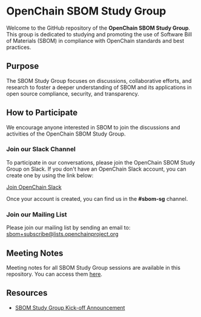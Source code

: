 # OpenChain SBOM Study Group

Welcome to the GitHub repository of the **OpenChain SBOM Study Group**. This group is dedicated to studying and promoting the use of Software Bill of Materials (SBOM) in compliance with OpenChain standards and best practices.

## Purpose
The SBOM Study Group focuses on discussions, collaborative efforts, and research to foster a deeper understanding of SBOM and its applications in open source compliance, security, and transparency.

## How to Participate
We encourage anyone interested in SBOM to join the discussions and activities of the OpenChain SBOM Study Group.

### Join our Slack Channel
To participate in our conversations, please join the OpenChain SBOM Study Group on Slack. If you don't have an OpenChain Slack account, you can create one by using the link below:

[Join OpenChain Slack](https://join.slack.com/t/openchainproject/shared_invite/zt-7ayys8g2-dgijHIK_kyrhEWEknrD0cQ)

Once your account is created, you can find us in the **#sbom-sg** channel.

### Join our Mailing List
Please join our mailing list by sending an email to: sbom+subscribe@lists.openchainproject.org

## Meeting Notes
Meeting notes for all SBOM Study Group sessions are available in this repository. You can access them [here](https://github.com/OpenChain-Project/SBOM-sg/tree/main/meetings).

## Resources
- [SBOM Study Group Kick-off Announcement](https://openchainproject.org/news/2024/07/17/sbom-study-group-kick-off)
